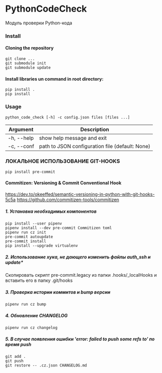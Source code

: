 # PythonCodeCheck
Модуль проверки Python-кода

### Install     

#### Cloning the repository 
```console
git clone ...
git submodule init
git submodule update
```

#### Install libraries un command in root directory:
```console
pip install .
pip install 
```

### Usage
```console
python_code_check [-h] -c config.json files [files ...]
```

| Argument     | Description |
| ------------ | ----------- |
| -h, --help   | show help message and exit|
| -c, --conf   | path to JSON configuration file (default: None) |


### ЛОКАЛЬНОЕ ИСПОЛЬЗОВАНИЕ GIT-HOOKS

```console
pip install pre-commit
```

#### Commitizen: Versioning & Commit Conventional Hook
https://dev.to/okeeffed/semantic-versioning-in-python-with-git-hooks-5c5a
https://github.com/commitizen-tools/commitizen

##### 1. Установка необходимых компонентов
```console
pip install --user pipenv
pipenv install --dev pre-commit Commitizen toml
pipenv run cz init
pre-commit autoupdate
pre-commit install
pip install --upgrade virtualenv
```

##### 2. Использование хука, не дающего изменить файлы auth_ssh и update*
Скопировать скрипт pre-commit.legacy из папки .hooks/_localHooks и вставить его в папку .git/hooks

##### 3. Проверка истории коммитов и bump версии
```console
pipenv run cz bump
```

##### 4. Обновление CHANGELOG
```console
pipenv run cz changelog
```

##### 5. В случае появления ошибки 'error: failed to push some refs to' по время push
```console
git add .
git push
git restore -- .cz.json CHANGELOG.md
```
